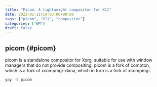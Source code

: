 ```yaml
---
title: "Picom: A lightweight compositor for X11"
date: 2022-01-11T14:03:00+08:00
tags: ["picom", "X11", "compositor"]
categories: ["WM"]
draft: false
---
```


## picom {#picom}

picom is a standalone compositor for Xorg, suitable for use with window managers that do not provide compositing. picom is a fork of compton, which is a fork of xcompmgr-dana, which in turn is a fork of xcompmgr.

```bash
yay -S picom
```
